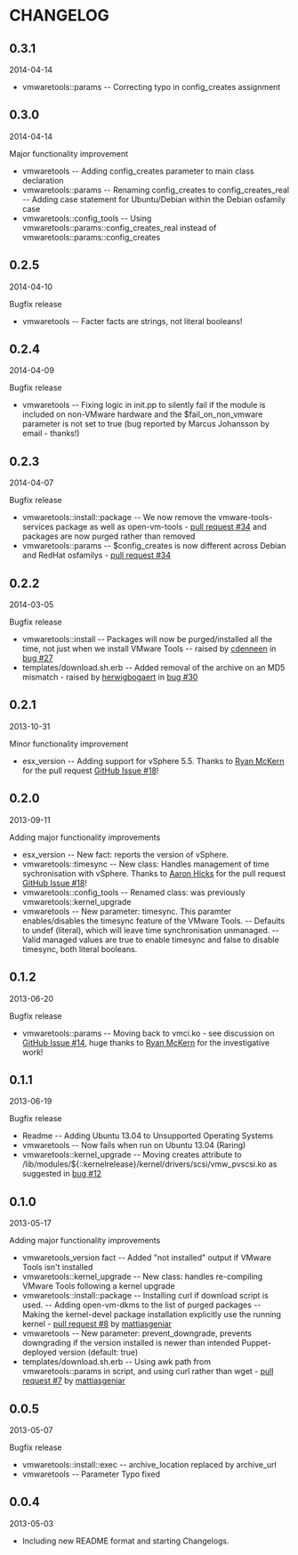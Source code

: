 CHANGELOG
=========

0.3.1
-----

2014-04-14

* vmwaretools::params -- Correcting typo in config_creates assignment

0.3.0
-----

2014-04-14

Major functionality improvement

  * vmwaretools               -- Adding config_creates parameter to main class declaration
  * vmwaretools::params       -- Renaming config_creates to config_creates_real
                              -- Adding case statement for Ubuntu/Debian within the Debian osfamily case
  * vmwaretools::config_tools -- Using vmwaretools::params::config_creates_real instead of vmwaretools::params::config_creates

0.2.5
-----

2014-04-10

Bugfix release

  * vmwaretools -- Facter facts are strings, not literal booleans!

0.2.4
-----

2014-04-09

Bugfix release

  * vmwaretools -- Fixing logic in init.pp to silently fail if the module is included on non-VMware hardware and the $fail_on_non_vmware parameter is not set to true (bug reported by Marcus Johansson by email - thanks!)

0.2.3
-----

2014-04-07

Bugfix release

  * vmwaretools::install::package -- We now remove the vmware-tools-services package as well as open-vm-tools - [pull request #34](https://github.com/craigwatson/puppet-vmwaretools/pull/34) and packages are now purged rather than removed
  * vmwaretools::params           -- $config_creates is now different across Debian and RedHat osfamilys - [pull request #34](https://github.com/craigwatson/puppet-vmwaretools/pull/34)


0.2.2
-----

2014-03-05

Bugfix release

  * vmwaretools::install      -- Packages will now be purged/installed all the time, not just when we install VMware Tools -- raised by [cdenneen](https://github.com/cdenneen) in [bug #27](https://github.com/craigwatson/puppet-vmwaretools/issues/27)
  * templates/download.sh.erb -- Added removal of the archive on an MD5 mismatch - raised by [herwigbogaert](https://github.com/herwigbogaert) in [bug #30](https://github.com/craigwatson/puppet-vmwaretools/issues/30)


0.2.1
-----

2013-10-31

Minor functionality improvement

  * esx_version -- Adding support for vSphere 5.5. Thanks to [Ryan McKern](https://github.com/mckern) for the pull request [GitHub Issue #18](https://github.com/craigwatson/puppet-vmwaretools/pull/22)!

0.2.0
-----

2013-09-11

Adding major functionality improvements

  * esx_version               -- New fact: reports the version of vSphere.
  * vmwaretools::timesync     -- New class: Handles management of time sychronisation with vSphere. Thanks to [Aaron Hicks](https://github.com/Aethylred) for the pull request [GitHub Issue #18](https://github.com/craigwatson/puppet-vmwaretools/pull/18)!
  * vmwaretools::config_tools -- Renamed class: was previously vmwaretools::kernel_upgrade
  * vmwaretools               -- New parameter: timesync. This paramter enables/disables the timesync feature of the VMware Tools.
                              -- Defaults to undef (literal), which will leave time synchronisation unmanaged.
                              -- Valid managed values are true to enable timesync and false to disable timesync, both literal booleans.

0.1.2
-----

2013-06-20

Bugfix release

  * vmwaretools::params -- Moving back to vmci.ko - see discussion on [GitHub Issue #14](https://github.com/craigwatson/puppet-vmwaretools/pull/14), huge thanks to [Ryan McKern](https://github.com/mckern) for the investigative work!

0.1.1
-----

2013-06-19

Bugfix release

  * Readme                      -- Adding Ubuntu 13.04 to Unsupported Operating Systems
  * vmwaretools                 -- Now fails when run on Ubuntu 13.04 (Raring)
  * vmwaretools::kernel_upgrade -- Moving creates attribute to /lib/modules/${::kernelrelease}/kernel/drivers/scsi/vmw_pvscsi.ko as suggested in [bug #12](https://github.com/craigwatson/puppet-vmwaretools/issues/12)

0.1.0
-----

2013-05-17

Adding major functionality improvements

  * vmwaretools_version fact      -- Added "not installed" output if VMware Tools isn't installed
  * vmwaretools::kernel_upgrade   -- New class: handles re-compiling VMware Tools following a kernel upgrade
  * vmwaretools::install::package -- Installing curl if download script is used.
                                  -- Adding open-vm-dkms to the list of purged packages
                                  -- Making the kernel-devel package installation explicitly use the running kernel - [pull request #8](https://github.com/craigwatson/puppet-vmwaretools/pull/8) by [mattiasgeniar](https://github.com/mattiasgeniar)
  * vmwaretools                   -- New parameter: prevent_downgrade, prevents downgrading if the version installed is newer than intended Puppet-deployed version (default: true)
  * templates/download.sh.erb     -- Using awk path from vmwaretools::params in script, and using curl rather than wget - [pull request #7](https://github.com/craigwatson/puppet-vmwaretools/pull/7) by [mattiasgeniar](https://github.com/mattiasgeniar)

0.0.5
-----

2013-05-07

Bugfix release

  * vmwaretools::install::exec -- archive_location replaced by archive_url
  * vmwaretools                -- Parameter Typo fixed

0.0.4
-----

2013-05-03

  * Including new README format and starting Changelogs.
